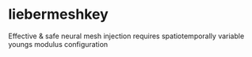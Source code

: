 # liebermeshkey

Effective & safe neural mesh injection requires spatiotemporally variable youngs modulus configuration
